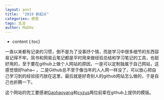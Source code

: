 ```yaml
---
layout: post
title:  "2019 新起点"
categories: 感悟
tags: 生活
author: MaShu
---
```


* content
{:toc}

一直以来都有记录的习惯，倒不是为了没事抒个情，而是学习中很多细节的东西容易记得不牢。简书和网易云笔记都是平时用来做经验总结和学习笔记的工具，也挺好用的，至于要在github上做个人网站的原因，一是可以定制独属于自己网站，这感觉很好haha~ ，二是Github总不至于像当年的人人网一样没了，可以放心把自己学习到的经验技巧放在这里，最后就是好奇别人的github网站怎么做的，于是自己也折腾一下。

这个网站的完工要感谢[Gaohaoyang](https://github.com/Gaohaoyang/gaohaoyang.github.io)和[cyzus](https://github.com/cyzus)两位前辈在github上提供的模版。



